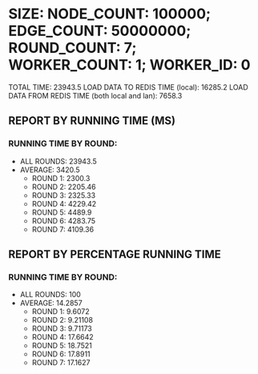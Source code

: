 
# SIZE: NODE_COUNT: 100000; EDGE_COUNT: 50000000; ROUND_COUNT: 7; WORKER_COUNT: 1; WORKER_ID: 0
 TOTAL TIME: 23943.5
 LOAD DATA TO REDIS TIME (local): 16285.2
 LOAD DATA FROM REDIS TIME (both local and lan): 7658.3

## REPORT BY RUNNING TIME (MS)

 ### RUNNING TIME BY ROUND:

  + ALL ROUNDS: 23943.5
  + AVERAGE: 3420.5
     + ROUND 1: 2300.3
     + ROUND 2: 2205.46
     + ROUND 3: 2325.33
     + ROUND 4: 4229.42
     + ROUND 5: 4489.9
     + ROUND 6: 4283.75
     + ROUND 7: 4109.36

## REPORT BY PERCENTAGE RUNNING TIME

 ### RUNNING TIME BY ROUND:

  + ALL ROUNDS: 100
  + AVERAGE: 14.2857
     + ROUND 1: 9.6072
     + ROUND 2: 9.21108
     + ROUND 3: 9.71173
     + ROUND 4: 17.6642
     + ROUND 5: 18.7521
     + ROUND 6: 17.8911
     + ROUND 7: 17.1627

